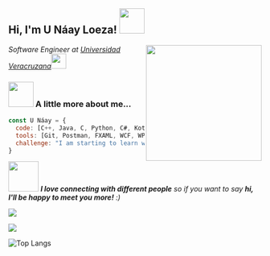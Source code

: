 <h2> Hi, I'm U Náay Loeza! <img src="https://media.giphy.com/media/mGcNjsfWAjY5AEZNw6/giphy.gif" width="50"></h2>
<img align='right' src="https://media.giphy.com/media/l1gbaJ2DMZPN7U6tur/giphy.gif" width="230">
<p><em>Software Engineer at <a href="https://www.uv.mx">Universidad Veracruzana</a><img src="https://media.giphy.com/media/fYSnHlufseco8Fh93Z/giphy.gif" width="30"></br>
</em></p>




### <img src="https://media.giphy.com/media/VgCDAzcKvsR6OM0uWg/giphy.gif" width="50"> A little more about me...  

```javascript
const U Náay = {
  code: [C++, Java, C, Python, C#, Kotlin],
  tools: [Git, Postman, FXAML, WCF, WPF, Entity Framework, MySQL, SQL Server, MongoDB, Docker, Jenkins, Node.js, React],
  challenge: "I am starting to learn web development"
}
```

<img src="https://media.giphy.com/media/LnQjpWaON8nhr21vNW/giphy.gif" width="60"> <em><b>I love connecting with different people</b> so if you want to say <b>hi, I'll be happy to meet you more!</b> :)</em>

<a href="https://www.instagram.com/unaay20.json/"><img src="https://img.shields.io/badge/instagram%20@unaay20.json-DD2476?style=for-the-badge&logo=instagram&logoColor=white"/></a>

<img src="https://github-readme-stats.vercel.app/api?username=unaay20&show_icons=true&theme=radical&title_color=8E2DE2&text_color=fff&icon_color=8E2DE2">

![Top Langs](https://github-readme-stats.vercel.app/api/top-langs/?username=unaay20&theme=radical&title_color=8E2DE2&text_color=fff)



